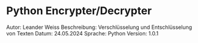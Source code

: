 # Python Encrypter/Decrypter

Autor: Leander Weiss
Beschreibung: Verschlüsselung und Entschlüsselung von Texten
Datum: 24.05.2024
Sprache: Python
Version: 1.0.1